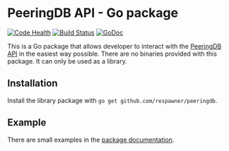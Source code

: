 # PeeringDB API - Go package

[![Code Health](https://landscape.io/github/respawner/peeringdb/master/landscape.svg?style=flat)](https://landscape.io/github/respawner/peeringdb/master)
[![Build Status](https://travis-ci.org/respawner/peeringdb.svg?branch=master)](https://travis-ci.org/respawner/peeringdb)
[![GoDoc](https://godoc.org/github.com/respawner/peeringdb?status.svg)](https://godoc.org/github.com/respawner/peeringdb)

This is a Go package that allows developer to interact with the
[PeeringDB API](https://peeringdb.com/apidocs/) in the easiest way possible.
There are no binaries provided with this package. It can only be used as a library.

## Installation

Install the library package with `go get github.com/respawner/peeringdb`.

## Example

There are small examples in the
[package documentation](https://godoc.org/github.com/respawner/peeringdb).
